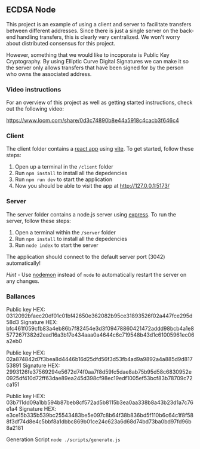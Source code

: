 ## ECDSA Node

This project is an example of using a client and server to facilitate transfers between different addresses. Since there is just a single server on the back-end handling transfers, this is clearly very centralized. We won't worry about distributed consensus for this project.

However, something that we would like to incoporate is Public Key Cryptography. By using Elliptic Curve Digital Signatures we can make it so the server only allows transfers that have been signed for by the person who owns the associated address.

### Video instructions
For an overview of this project as well as getting started instructions, check out the following video:

https://www.loom.com/share/0d3c74890b8e44a5918c4cacb3f646c4
 
### Client

The client folder contains a [react app](https://reactjs.org/) using [vite](https://vitejs.dev/). To get started, follow these steps:

1. Open up a terminal in the `/client` folder
2. Run `npm install` to install all the depedencies
3. Run `npm run dev` to start the application 
4. Now you should be able to visit the app at http://127.0.0.1:5173/

### Server

The server folder contains a node.js server using [express](https://expressjs.com/). To run the server, follow these steps:

1. Open a terminal within the `/server` folder 
2. Run `npm install` to install all the depedencies 
3. Run `node index` to start the server 

The application should connect to the default server port (3042) automatically! 

_Hint_ - Use [nodemon](https://www.npmjs.com/package/nodemon) instead of `node` to automatically restart the server on any changes.

### Ballances

Public key HEX: 0312092bfaec20df01c01bf42650e362082b95ce31893526f02a447fce295d58d3
Signature HEX: bfc461f059cfb83a4eb86b7f82454e3d3f09478860421472addd98bcb4a1e8577267f382d2ead16a3b17e434aaa0a4644c6c719548b43d1c61005961ec06a2eb0


Public key HEX: 02a874842d7f3bea8d4446b16d25dfd56f3d53fb4ad9a9892a4a885d9d81753891
Signature HEX: 2993126fe37569294e5672d74f0aa7f8d59fc5dae8ab75b95d58c6830952e0925df410d72ff63dae89ea245d398cf98ec19edf1005ef53bcf83b78709c72ca151


Public key HEX: 03b711dd09a1bb594b87beb8cf572ad5b8115b3ea0aa338b8a43b23d1a7c76e1a4
Signature HEX: e3ce15b335b539bc25543483be5e097c8b64f38b836bd5f110b6c64c1f8f588f3df74d8e4c5bbf8a1dbbc869b01ce24c623a6d68d74bd73ba0bd97fd96b8a2181

Generation Script `node ./scripts/generate.js`